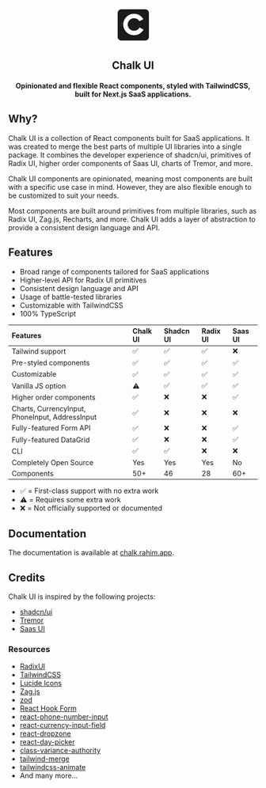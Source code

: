 <p align="center">
<img src="public/images/logo.png" alt="preview" width="75px"/>
</p>

<h2 align="center">Chalk UI</h2>

<h4 align="center">Opinionated and flexible React components, styled with TailwindCSS, built for Next.js SaaS applications.</h4>

## Why?

Chalk UI is a collection of React components built for SaaS applications.
It was created to merge the best parts of multiple UI libraries into a single package.
It combines the developer experience of shadcn/ui, primitives of Radix UI, higher order components of Saas UI, charts of Tremor, and more.

Chalk UI components are opinionated, meaning most components are built with a specific use case in mind.
However, they are also flexible enough to be customized to suit your needs.

Most components are built around primitives from multiple libraries, such as Radix UI, Zag.js, Recharts, and more.
Chalk UI adds a layer of abstraction to provide a consistent design language and API.

## Features

- Broad range of components tailored for SaaS applications
- Higher-level API for Radix UI primitives
- Consistent design language and API
- Usage of battle-tested libraries
- Customizable with TailwindCSS
- 100% TypeScript

| Features                                        | Chalk UI | Shadcn UI | Radix UI | Saas UI |
|:------------------------------------------------|:---------|:----------|:---------|:--------|
| Tailwind support                                | ✅        | ✅         | ✅        | ❌       |
| Pre-styled components                           | ✅        | ✅         | ✅        | ✅       |
| Customizable                                    | ✅        | ✅         | ✅        | ✅       |
| Vanilla JS option                               | ⚠️       | ✅         | ✅        | ✅       |
| Higher order components                         | ✅        | ❌         | ❌        | ✅       |
| Charts, CurrencyInput, PhoneInput, AddressInput | ✅        | ❌         | ❌        | ❌       |
| Fully-featured Form API                         | ✅        | ❌         | ❌        | ✅       |
| Fully-featured DataGrid                         | ✅        | ❌         | ❌        | ✅       |
| CLI                                             | ✅        | ✅         | ❌        | ❌       |
| Completely Open Source                          | Yes      | Yes       | Yes      | No      |
| Components                                      | 50+      | 46        | 28       | 60+     |

- ✅ = First-class support with no extra work
- ⚠️ = Requires some extra work
- ❌ = Not officially supported or documented

## Documentation

The documentation is available at [chalk.rahim.app](https://chalk.rahim.app/).

## Credits

Chalk UI is inspired by the following projects:

- [shadcn/ui](https://ui.shadcn.com/)
- [Tremor](https://tremor.so/)
- [Saas UI](https://saas-ui.dev/)

### Resources

- [RadixUI](https://radix-ui.com/)
- [TailwindCSS](https://tailwindcss.com/)
- [Lucide Icons](https://lucide.dev/)
- [Zag.js](https://zagjs.com/)
- [zod](https://zod.dev/)
- [React Hook Form](https://react-hook-form.com/)
- [react-phone-number-input](https://www.npmjs.com/package/react-phone-number-input)
- [react-currency-input-field](https://www.npmjs.com/package/react-currency-input-field)
- [react-dropzone](https://react-dropzone.js.org/)
- [react-day-picker](https://react-day-picker.js.org/)
- [class-variance-authority](https://cva.style/docs)
- [tailwind-merge](https://github.com/dcastil/tailwind-merge)
- [tailwindcss-animate](https://github.com/jamiebuilds/tailwindcss-animate)
- And many more...
